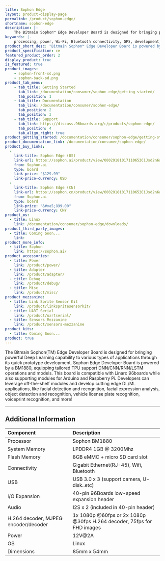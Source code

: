 ```yaml
---
title: Sophon Edge
layout: product-display-page
permalink: /product/sophon-edge/
shortname: sophon-edge
description: |-
    The Bitmain Sophon™ Edge Developer Board is designed for bringing powerful Deep Learning capability to various types of applications through its quick prototype development. Sophon Edge Developer Board is powered by a BM1880, equipping tailored TPU support DNN/CNN/RNN/LSTM operations and models. This board is compatible with Linaro 96boards while also supporting modules for Arduino and Raspberry Pi. Developers can leverage off-the-shelf modules and develop cutting edge DL/ML applications, like facial detection and recognition, facial expression analysis, object detection and recognition, vehicle license plate recognition, voiceprint recognition, and more!
keywords: |-
    processing, power, Wi-Fi, Bluetooth connectivity, GPS, development, board, mid-tier, xilinx, fpga, processor, low cost, Product, Development, Platform, bitmain, sophon, edge, bm1880
product_short_desc: "Bitmain Sophon™ Edge Developer Board is powered by the BM1880"
product_specification: ce
featured_product_order: 2
display_product: true
is_featured: true
product_images:
    - sophon-front-sd.png
    - sophon-back-sd.png
product_tab_menu:
    - tab_title: Getting Started
      tab_link: /documentation/consumer/sophon-edge/getting-started/
      tab_position: 1
    - tab_title: Documentation
      tab_link: /documentation/consumer/sophon-edge/
      tab_position: 2
      tab_position: 3
    - tab_title: Support
      tab_link: https://discuss.96boards.org/c/products/sophon-edge/
      tab_position: 4
      tab_align_right: true
product_getting_started: /documentation/consumer/sophon-edge/getting-started/
product_documentation_link: /documentation/consumer/sophon-edge/
product_buy_links:
  -
    link-title: Sophon Edge (US)
    link-url: https://sophon.ai/product/view/00020181017110652CiJsd2n6aOcHr4a/view.html
    from: Sophon.ai
    type: board
    link-price: "$129.99"
    link-price-currency: USD
  -
    link-title: Sophon Edge (CN)
    link-url: https://sophon.cn/product/view/00020181017110652CiJsd2n6aOcHr4a/view.html
    from: Sophon.ai
    type: board
    link-price: "&#xa5;899.00"
    link-price-currency: CNY
product_os:
  - title: Linux
    link: /documentation/consumer/sophon-edge/downloads/
product_third_party_images:
  - title: Coming Soon...
    link:
product_more_info:
  - title: Sophon
    link: https://sophon.ai/
product_accessories:
  - title: Power
    link: /product/power/
  - title: Adapter
    link: /product/adapter/
  - title: Debug
    link: /product/debug/
  - title: Misc
    link: /product/misc/
product_mezzanine:
  - title: Link Sprite Sensor Kit
    link: /product/linkspritesensorkit/
  - title: UART Serial
    link: /product/uartserial/
  - title: Sensors Mezzanine
    link: /product/sensors-mezzanine
product_kits:
  - title: Coming Soon...
product: true
---
```


The Bitmain Sophon(TM) Edge Developer Board is designed for bringing powerful Deep Learning capability to various types of applications through its quick prototype development. Sophon Edge Developer Board is powered by a BM1880, equipping tailored TPU support DNN/CNN/RNN/LSTM operations and models. This board is compatible with Linaro 96boards while also supporting modules for Arduino and Raspberry Pi. Developers can leverage off-the-shelf modules and develop cutting edge DL/ML applications, like facial detection and recognition, facial expression analysis, object detection and recognition, vehicle license plate recognition, voiceprint recognition, and more!

***

## Additional Information

|   Component          |   Description                                                                                    |
|:---------------------|:-------------------------------------------------------------------------------------------------|
|  Processor           | Sophon BM1880                                                                                    |
| System Memory        | LPDDR4 1GB @ 3200Mhz                                                                             |
| Flash Memory         | 8GB eMMC + micro SD card slot                                                                    |
| Connectivity         | Gigabit Ethernet(RJ-45), Wifi, Bluetooth                                                         |
| USB                  | USB 3.0 x 3 (support camera, U- disk..etc)                                                       | 
| I/O Expansion        | 40-pin 96Boards low-speed expansion header                                                       |
| Audio                | I2S x 2 (included in 40-pin header)                                                              |
| H.264 decoder, MJPEG encoder/decoder | 1x 1080p @60fps or 2x 1080p @30fps H.264 decoder, 75fps for FHD images           |
| Power                | 12V@2A                                                                                           |
| OS                   | Linux                                                                                            | 
| Dimensions           | 85mm x 54mm                                                                                      |
